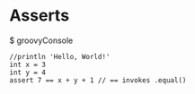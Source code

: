 # Asserts

$ groovyConsole

```
//println 'Hello, World!'
int x = 3
int y = 4
assert 7 == x + y + 1 // == invokes .equal()
```
